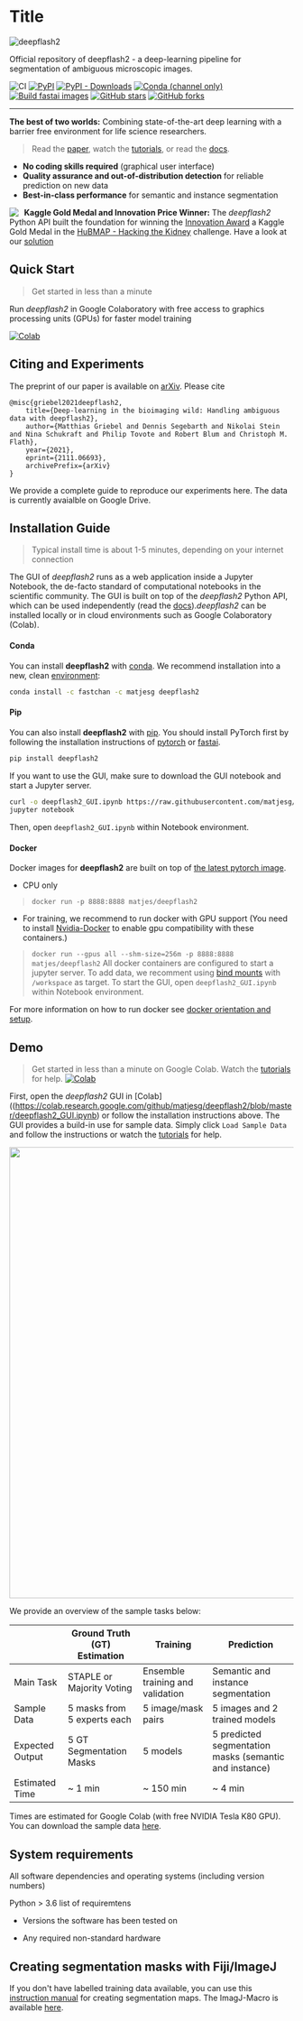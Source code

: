 # Title



![deepflash2](https://raw.githubusercontent.com/matjesg/deepflash2/master/nbs/media/logo/deepflash2_logo_medium.png)

Official repository of deepflash2 - a deep-learning pipeline for segmentation of ambiguous microscopic images.

![CI](https://github.com/matjesg/deepflash2/workflows/CI/badge.svg) 
[![PyPI](https://img.shields.io/pypi/v/deepflash2?color=blue&label=pypi%20version)](https://pypi.org/project/deepflash2/#description) 
[![PyPI - Downloads](https://img.shields.io/pypi/dm/deepflash2)](https://pypistats.org/packages/deepflash2)
[![Conda (channel only)](https://img.shields.io/conda/vn/matjesg/deepflash2?color=seagreen&label=conda%20version)](https://anaconda.org/matjesg/deepflash2) 
[![Build fastai images](https://github.com/matjesg/deepflash2/workflows/Build%20deepflash2%20images/badge.svg)](https://github.com/matjesg/deepflash2)
[![GitHub stars](https://img.shields.io/github/stars/matjesg/deepflash2?style=social)](https://github.com/matjesg/deepflash2/)
[![GitHub forks](https://img.shields.io/github/forks/matjesg/deepflash2?style=social)](https://github.com/matjesg/deepflash2/)
***

__The best of two worlds:__
Combining state-of-the-art deep learning with a barrier free environment for life science researchers. 
> Read the [paper](https://arxiv.org/abs/2111.06693), watch the [tutorials](https://matjesg.github.io/deepflash2/tutorial.html), or read the [docs](https://matjesg.github.io/deepflash2/).    
- **No coding skills required** (graphical user interface)
- **Quality assurance and out-of-distribution detection** for reliable prediction on new data 
- **Best-in-class performance** for semantic and instance segmentation

<img style="float: left;padding: 0px 10px 0px 0px;" src="https://www.kaggle.com/static/images/medals/competitions/goldl@1x.png">

**Kaggle Gold Medal and Innovation Price Winner:** The *deepflash2* Python API built the foundation for winning the [Innovation Award](https://hubmapconsortium.github.io/ccf/pages/kaggle.html) a Kaggle Gold Medal in the [HuBMAP - Hacking the Kidney](https://www.kaggle.com/c/hubmap-kidney-segmentation) challenge. 
Have a look at our [solution](https://www.kaggle.com/matjes/hubmap-deepflash2-judge-price)

## Quick Start
> Get started in less than a minute

Run *deepflash2* in Google Colaboratory with free access to graphics processing units (GPUs) for faster model training

[![Colab](https://colab.research.google.com/assets/colab-badge.svg)](https://colab.research.google.com/github/matjesg/deepflash2/blob/master/deepflash2_GUI.ipynb) 


## Citing and Experiments 

The preprint of our paper is available on [arXiv](https://arxiv.org/abs/2111.06693). Please cite

```
@misc{griebel2021deepflash2,
    title={Deep-learning in the bioimaging wild: Handling ambiguous data with deepflash2}, 
    author={Matthias Griebel and Dennis Segebarth and Nikolai Stein and Nina Schukraft and Philip Tovote and Robert Blum and Christoph M. Flath},
    year={2021},
    eprint={2111.06693},
    archivePrefix={arXiv}
}
```

We provide a complete guide to reproduce our experiments here.
The data is currently avaialble on Google Drive.

## Installation Guide
> Typical install time is about 1-5 minutes, depending on your internet connection

The GUI of *deepflash2* runs as a web application inside a Jupyter Notebook, the de-facto standard of computational notebooks in the scientific community. The GUI is built on top of the *deepflash2* Python API, which can be used independently (read the [docs](https://matjesg.github.io/deepflash2/)).*deepflash2* can be installed locally or in cloud environments such as Google Colaboratory (Colab).

#### Conda

You can install **deepflash2** with [conda](https://docs.conda.io/en/latest/). We recommend installation into a new, clean [environment](https://docs.conda.io/projects/conda/en/latest/user-guide/tasks/manage-environments.html):

```bash
conda install -c fastchan -c matjesg deepflash2 
```

#### Pip

You can also install **deepflash2** with [pip](https://pip.pypa.io/en/stable/). You should install PyTorch first by following the installation instructions of [pytorch](https://pytorch.org/get-started/locally/) or [fastai](https://docs.fast.ai/#Installing).

```bash
pip install deepflash2
```

If you want to use the GUI, make sure to download the GUI notebook and start a Jupyter server. 
```bash
curl -o deepflash2_GUI.ipynb https://raw.githubusercontent.com/matjesg/deepflash2/master/deepflash2_GUI.ipynb
jupyter notebook
```
Then, open `deepflash2_GUI.ipynb` within Notebook environment.



#### Docker

Docker images for __deepflash2__ are built on top of [the latest pytorch image](https://hub.docker.com/r/pytorch/pytorch/). 

- CPU only
> `docker run -p 8888:8888 matjes/deepflash2`
- For training, we recommend to run docker with GPU support (You need to install [Nvidia-Docker](https://github.com/NVIDIA/nvidia-docker) to enable gpu compatibility with these containers.)
> `docker run --gpus all --shm-size=256m -p 8888:8888 matjes/deepflash2`
All docker containers are configured to start a jupyter server. To add data, we recomment using [bind mounts](https://docs.docker.com/storage/bind-mounts/) with `/workspace` as target. To start the GUI, open `deepflash2_GUI.ipynb` within Notebook environment.

For more information on how to run docker see [docker orientation and setup](https://docs.docker.com/get-started/).

## Demo
> Get started in less than a minute on Google Colab. Watch the [tutorials](https://matjesg.github.io/deepflash2/tutorial.html) for help.
[![Colab](https://colab.research.google.com/assets/colab-badge.svg)](https://colab.research.google.com/github/matjesg/deepflash2/blob/master/deepflash2_GUI.ipynb) 

First, open the *deepflash2* GUI in [Colab]((https://colab.research.google.com/github/matjesg/deepflash2/blob/master/deepflash2_GUI.ipynb) or follow the installation instructions above. The GUI provides a build-in use for sample data. Simply click `Load Sample Data` and follow the instructions or watch the [tutorials](https://matjesg.github.io/deepflash2/tutorial.html) for help.

<img src="nbs/media/gui_sample_data2.png" width="800px" style="max-width: 800pxpx">

We provide an overview of the sample tasks below:

|  | Ground Truth (GT) Estimation | Training | Prediction |
|---|---|---|---|
| Main Task | STAPLE or Majority Voting | Ensemble training  and validation | Semantic and instance segmentation |
| Sample Data | 5 masks from 5 experts each | 5 image/mask pairs | 5 images and 2 trained models |
| Expected Output | 5 GT Segmentation Masks | 5 models | 5 predicted segmentation masks  (semantic and instance) |
| Estimated Time | ~ 1 min | ~ 150 min | ~ 4 min |

Times are estimated for Google Colab (with free NVIDIA Tesla K80 GPU). You can download the sample data [here](https://github.com/matjesg/deepflash2/releases/tag/sample_data).

## System requirements

All software dependencies and operating systems (including version numbers)

Python > 3.6
list of requiremtens

- Versions the software has been tested on

- Any required non-standard hardware

## Creating segmentation masks with Fiji/ImageJ

If you don't have labelled training data available, you can use this [instruction manual](https://github.com/matjesg/DeepFLaSH/raw/master/ImageJ/create_maps_howto.pdf) for creating segmentation maps.
The ImagJ-Macro is available [here](https://raw.githubusercontent.com/matjesg/DeepFLaSH/master/ImageJ/Macro_create_maps.ijm).
